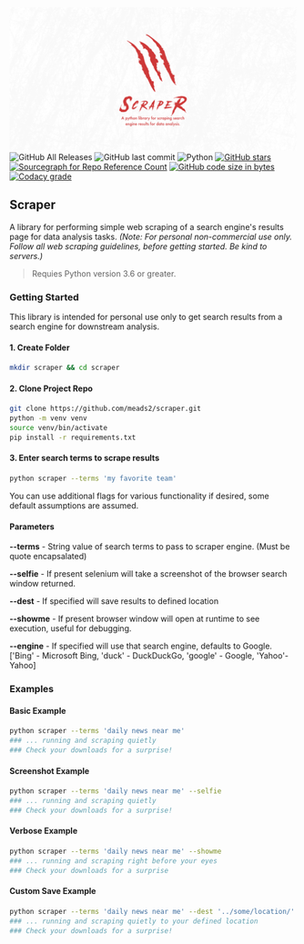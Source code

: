 ![](docs/Artboard.png)
![GitHub All Releases](https://img.shields.io/github/downloads/meads2/scraper/total)
![GitHub last commit](https://img.shields.io/github/last-commit/meads2/scraper)
![Python](https://img.shields.io/badge/Python-3.0-green.svg)
[![GitHub stars](https://img.shields.io/github/stars/badges/shields.svg?style=social&label=Stars)](https://github.com/meads2/scraper)
[![Sourcegraph for Repo Reference Count](https://img.shields.io/sourcegraph/rrc/github.com/gorilla/mux.svg)](https://github.com/meads2/scraper)
[![GitHub code size in bytes](https://img.shields.io/github/languages/code-size/badges/shields.svg)](https://github.com/meads2/scraper)
[![Codacy grade](https://img.shields.io/codacy/grade/e27821fb6289410b8f58338c7e0bc686.svg)](https://github.com/meads2/scraper)

## Scraper
A library for performing simple web scraping of a search engine's results page for data analysis tasks. *(Note: For personal non-commercial use only. Follow all web scraping guidelines, before getting started. Be kind to servers.)*

> Requies Python version 3.6 or greater.

### **Getting Started**
This library is intended for personal use only to get search results from a search engine for downstream analysis. 

#### **1. Create Folder**
```bash
mkdir scraper && cd scraper
```

#### **2. Clone Project Repo**
```bash
git clone https://github.com/meads2/scraper.git
python -m venv venv
source venv/bin/activate
pip install -r requirements.txt
```

####  **3. Enter search terms to scrape results**
```bash
python scraper --terms 'my favorite team'
```

You can use additional flags for various functionality if desired, some default assumptions are assumed.

#### **Parameters**

**--terms** - String value of search terms to pass to scraper engine. (Must be quote encapsalated)

**--selfie** - If present selenium will take a screenshot of the browser search window returned.

**--dest** - If specified will save results to defined location

**--showme** - If present browser window will open at runtime to see execution, useful for debugging.

**--engine** - If specified will use that search engine, defaults to Google. ['Bing' - Microsoft Bing, 'duck' - DuckDuckGo, 'google' - Google, 'Yahoo'-Yahoo]
### **Examples**

#### **Basic Example**
```bash
python scraper --terms 'daily news near me'
### ... running and scraping quietly
### Check your downloads for a surprise!
```

#### **Screenshot Example**
```bash
python scraper --terms 'daily news near me' --selfie
### ... running and scraping quietly
### Check your downloads for a surprise!
```

#### **Verbose Example**
```bash
python scraper --terms 'daily news near me' --showme 
### ... running and scraping right before your eyes
### Check your downloads for a surprise
```

#### **Custom Save Example**
```bash
python scraper --terms 'daily news near me' --dest '../some/location/'
### ... running and scraping quietly to your defined location
### Check your downloads for a surprise!
```